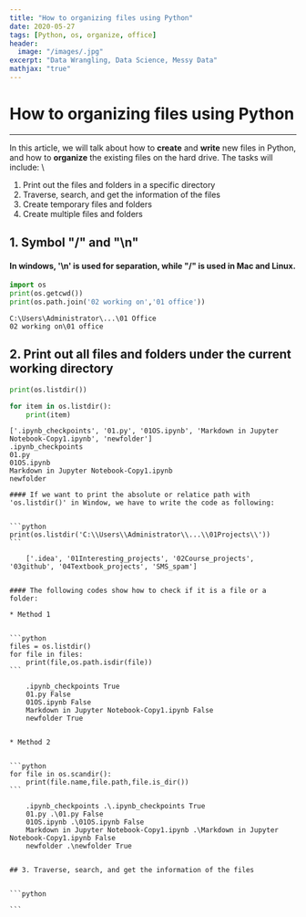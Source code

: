 ```yaml
---
title: "How to organizing files using Python"
date: 2020-05-27
tags: [Python, os, organize, office]
header:
  image: "/images/.jpg"
excerpt: "Data Wrangling, Data Science, Messy Data"
mathjax: "true"
---
```


# How to organizing files using Python
--------------------------------------------------------------------------------------

In this article, we will talk about how to **create** and **write** new files in Python, and how to **organize** the existing files on the hard drive. The tasks will include: \
1. Print out the files and folders in a specific directory
2. Traverse, search, and get the information of the files
3. Create temporary files and folders
4. Create multiple files and folders

## 1. Symbol "/" and "\n"

#### In windows, '\n' is used for separation, while "/" is used in Mac and Linux.


```python
import os
print(os.getcwd())
print(os.path.join('02 working on','01 office'))
```

    C:\Users\Administrator\...\01 Office
    02 working on\01 office


## 2. Print out all files and folders under the current working directory


```python
print(os.listdir())

for item in os.listdir():
    print(item)
```

    ['.ipynb_checkpoints', '01.py', '01OS.ipynb', 'Markdown in Jupyter Notebook-Copy1.ipynb', 'newfolder']
    .ipynb_checkpoints
    01.py
    01OS.ipynb
    Markdown in Jupyter Notebook-Copy1.ipynb
    newfolder

    #### If we want to print the absolute or relatice path with 'os.listdir()' in Window, we have to write the code as following:


    ```python
    print(os.listdir('C:\\Users\\Administrator\\...\\01Projects\\'))
    ```

        ['.idea', '01Interesting_projects', '02Course_projects', '03github', '04Textbook_projects', 'SMS_spam']


    #### The following codes show how to check if it is a file or a folder:

    * Method 1


    ```python
    files = os.listdir()
    for file in files:
        print(file,os.path.isdir(file))
    ```

        .ipynb_checkpoints True
        01.py False
        01OS.ipynb False
        Markdown in Jupyter Notebook-Copy1.ipynb False
        newfolder True


    * Method 2


    ```python
    for file in os.scandir():
        print(file.name,file.path,file.is_dir())
    ```

        .ipynb_checkpoints .\.ipynb_checkpoints True
        01.py .\01.py False
        01OS.ipynb .\01OS.ipynb False
        Markdown in Jupyter Notebook-Copy1.ipynb .\Markdown in Jupyter Notebook-Copy1.ipynb False
        newfolder .\newfolder True


    ## 3. Traverse, search, and get the information of the files


    ```python

    ```
